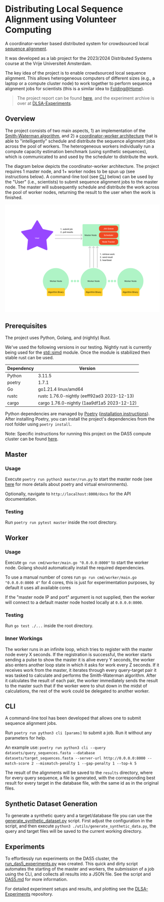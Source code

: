 # Distributing Local Sequence Alignment using Volunteer Computing

A coordinator-worker based distributed system for crowdsourced local [sequence alignment](https://en.wikipedia.org/wiki/Sequence_alignment).

It was developed as a lab project for the 2023/2024 Distributed Systems course at the Vrije Universiteit Amsterdam.

The key idea of the project is to enable crowdsourced local sequence alignment. This allows heterogeneous computers of different sizes (e.g., a laptop or a compute cluster node) to work together to perform sequence alignment jobs for scientists (this is a similar idea to [Folding@Home](https://en.wikipedia.org/wiki/Folding@home)).

> The project report can be found [here](./Report.pdf), and the experiment archive is over at [DLSA-Experiments](https://github.com/Noorts/DLSA-Experiments).

## Overview

The project consists of two main aspects, 1) an implementation of the [Smith-Waterman algorithm](https://en.wikipedia.org/wiki/Smith%E2%80%93Waterman_algorithm), and 2) a [coordinator-worker architecture](<https://en.wikipedia.org/wiki/Master%E2%80%93slave_(technology)>) that is able to "intelligently" schedule and distribute the sequence alignment jobs across the pool of workers. The heterogeneous workers individually run a compute capacity estimation benchmark (using synthetic sequences), which is communicated to and used by the scheduler to distribute the work.

The diagram below depicts the coordinator-worker architecture. The project requires 1 master node, and 1+ worker nodes to be spun up (see instructions below). A command-line tool (see [CLI](#cli) below) can be used by the "User" (i.e., scientists) to submit sequence alignment jobs to the master node. The master will subsequently schedule and distribute the work across the pool of worker nodes, returning the result to the user when the work is finished.

![The Architecture](assets/aah_architecture_overview.png)

## Prerequisites

The project uses Python, Golang, and (nightly) Rust.

We've used the following versions in our testing. Nightly rust is currently being used for the [std::simd](https://doc.rust-lang.org/nightly/std/simd/index.html) module. Once the module is stabilized then stable rust can be used.

| Dependency | Version                                     |
| ---------- | ------------------------------------------- |
| Python     | 3.11.5                                      |
| poetry     | 1.7.1                                       |
| Go         | go1.21.4 linux/amd64                        |
| rustc      | rustc 1.76.0-nightly (eeff92ad3 2023-12-13) |
| cargo      | cargo 1.76.0-nightly (1aa9df1a5 2023-12-12) |

Python dependencies are managed by [Poetry](https://python-poetry.org/) ([installation instructions](https://python-poetry.org/docs/#installation)). After installing Poetry, you can install the project's dependencies from the root folder using `poetry install`.

Note: Specific instructions for running this project on the DAS5 compute cluster can be found [here](DAS5.md).

## Master

### Usage

Execute `poetry run python3 master/run.py` to start the master node (see [here](https://python-poetry.org/docs/basic-usage/#activating-the-virtual-environment) for more details about poetry and virtual environments).

Optionally, navigate to `http://localhost:8000/docs` for the API documentation.

### Testing

Run `poetry run pytest master` inside the root directory.

## Worker

### Usage

Execute `go run cmd/worker/main.go "0.0.0.0:8000"` to start the worker node. Golang should automatically install the required dependencies.

To use a manual number of cores run `go run cmd/worker/main.go "0.0.0.0:8000 4"` for 4 cores, this is just for experimentation purposes, by default it uses all available cores

If the "master node IP and port" argument is not supplied, then the worker will connect to a default master node hosted locally at `0.0.0.0:8000`.

### Testing

Run `go test ./...` inside the root directory.

### Inner Workings

The worker runs in an infinite loop, which tries to register with the master node every X seconds. If the registration is successful, the worker starts sending a pulse to show the master it is alive every Y seconds, the worker also enters another loop state in which it asks for work every Z seconds. If it receives work from the master, it iterates through every query-target pair it was tasked to calculate and performs the Smith-Waterman algorithm. After it calculates the result of each pair, the worker immediately sends the result to the master such that if the worker were to shut down in the midst of calculations, the rest of the work could be delegated to another worker.

## CLI

A command-line tool has been developed that allows one to submit sequence alignment jobs.

Run `poetry run python3 cli [params]` to submit a job. Run it without any parameters for help.

An example use: `poetry run python3 cli --query datasets/query_sequences.fasta --database datasets/target_sequences.fasta --server-url http://0.0.0.0:8000 --match-score 2 --mismatch-penalty 1 --gap-penalty 1 --top-k 5`

The result of the alignments will be saved to the `results` directory, where for every query sequence, a file is generated, with the corresponding best result for every target in the database file, with the same id as in the original files.

## Synthetic Dataset Generation

To generate a synthetic query and a target/database file you can use the [generate_synthetic_dataset.py](utils/generate_synthetic_data.py) script. First adjust the configuration in the script, and then execute `python3 ./utils/generate_synthetic_data.py`, the query and target files will be saved to the current working directory.

## Experiments

To effortlessly run experiments on the DAS5 cluster, the [run_das5_experiments.py](utils/run_das5_experiments.py) was created. This quick and dirty script automates the starting of the master and workers, the submission of a job using the CLI, and collects all results into a JSON file. See the script and [DAS5.md](DAS5.md) for more information.

For detailed experiment setups and results, and plotting see the [DLSA-Experiments](https://github.com/Noorts/DLSA-Experiments) repository.

